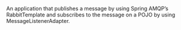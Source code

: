 An application that publishes a message by using Spring AMQP’s RabbitTemplate and subscribes to the message on a POJO by using MessageListenerAdapter.
